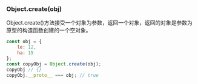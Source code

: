 ### Object.create(obj)
Object.create()方法接受一个对象为参数，返回一个对象，返回的对象是参数为原型的构造函数创建的一个空对象。

```javascript
const obj = {
    le: 12,
    ha: 15
};
const copyObj = Object.create(obj);
copyObj // {}
copyObj.__proto__ === obj; // true
```
